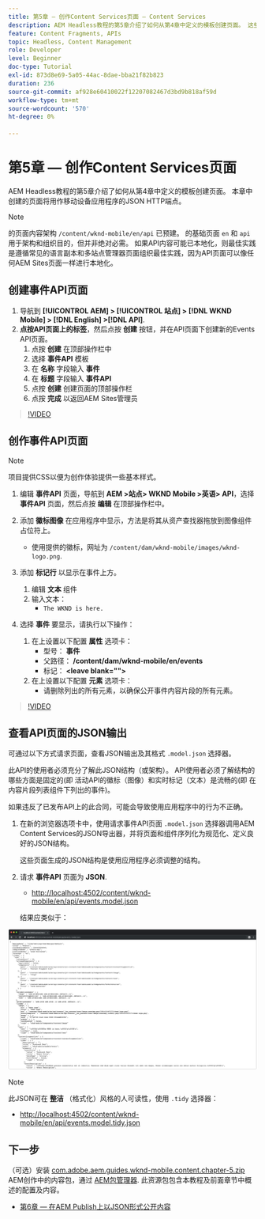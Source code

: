 ```yaml
---
title: 第5章 — 创作Content Services页面 — Content Services
description: AEM Headless教程的第5章介绍了如何从第4章中定义的模板创建页面。 这些页面将用作JSON HTTP端点。
feature: Content Fragments, APIs
topic: Headless, Content Management
role: Developer
level: Beginner
doc-type: Tutorial
exl-id: 873d8e69-5a05-44ac-8dae-bba21f82b823
duration: 236
source-git-commit: af928e60410022f12207082467d3bd9b818af59d
workflow-type: tm+mt
source-wordcount: '570'
ht-degree: 0%

---
```


# 第5章 — 创作Content Services页面

AEM Headless教程的第5章介绍了如何从第4章中定义的模板创建页面。 本章中创建的页面将用作移动设备应用程序的JSON HTTP端点。

>[!NOTE]
>
> 的页面内容架构 `/content/wknd-mobile/en/api` 已预建。 的基础页面 `en` 和 `api` 用于架构和组织目的，但并非绝对必需。 如果API内容可能已本地化，则最佳实践是遵循常见的语言副本和多站点管理器页面组织最佳实践，因为API页面可以像任何AEM Sites页面一样进行本地化。

## 创建事件API页面

1. 导航到 **[!UICONTROL AEM] > [!UICONTROL 站点] > [!DNL WKND Mobile] > [!DNL English] >[!DNL API]**.
1. **点按API页面上的标签**，然后点按 **创建** 按钮，并在API页面下创建新的Events API页面。
   1. 点按 **创建** 在顶部操作栏中
   1. 选择 **事件API** 模板
   1. 在 **名称** 字段输入 **事件**
   1. 在 **标题** 字段输入 **事件API**
   1. 点按 **创建** 创建页面的顶部操作栏
   1. 点按 **完成** 以返回AEM Sites管理员

>[!VIDEO](https://video.tv.adobe.com/v/28340?quality=12&learn=on)

## 创作事件API页面

>[!NOTE]
>
> 项目提供CSS以便为创作体验提供一些基本样式。

1. 编辑 **事件API** 页面，导航到 **AEM >站点> WKND Mobile >英语> API**，选择 **事件API** 页面，然后点按 **编辑** 在顶部操作栏中。
1. 添加 **徽标图像** 在应用程序中显示，方法是将其从资产查找器拖放到图像组件占位符上。
   * 使用提供的徽标，网址为 `/content/dam/wknd-mobile/images/wknd-logo.png`.

1. 添加 **标记行** 以显示在事件上方。
   1. 编辑 **文本** 组件
   1. 输入文本：
      * `The WKND is here.`

1. 选择 **事件** 要显示，请执行以下操作：
   1. 在上设置以下配置 **属性** 选项卡：
      * 型号： **事件**
      * 父路径： **/content/dam/wknd-mobile/en/events**
      * 标记： **&lt;leave blank=&quot;&quot;>**
   1. 在上设置以下配置 **元素** 选项卡：
      * 请删除列出的所有元素，以确保公开事件内容片段的所有元素。

>[!VIDEO](https://video.tv.adobe.com/v/28339?quality=12&learn=on)

## 查看API页面的JSON输出

可通过以下方式请求页面，查看JSON输出及其格式 `.model.json` 选择器。

此API的使用者必须充分了解此JSON结构（或架构）。 API使用者必须了解结构的哪些方面是固定的(即 活动API的徽标（图像）和实时标记（文本）是流畅的(即 在内容片段列表组件下列出的事件)。

如果违反了已发布API上的此合同，可能会导致使用应用程序中的行为不正确。

1. 在新的浏览器选项卡中，使用请求事件API页面 `.model.json` 选择器调用AEM Content Services的JSON导出器，并将页面和组件序列化为规范化、定义良好的JSON结构。

   这些页面生成的JSON结构是使用应用程序必须调整的结构。

1. 请求 **事件API** 页面为 **JSON**.

   * [http://localhost:4502/content/wknd-mobile/en/api/events.model.json](http://localhost:4502/content/wknd-mobile/en/api/events.model.tidy.json)

   结果应类似于：

![AEM Content Services JSON输出](assets/chapter-5/json-output.png)

>[!NOTE]
>
> 此JSON可在 **整洁** （格式化）风格的人可读性，使用 `.tidy` 选择器：
> * [http://localhost:4502/content/wknd-mobile/en/api/events.model.tidy.json](http://localhost:4502/content/wknd-mobile/en/api/events.model.tidy.json)

## 下一步

（可选）安装 [com.adobe.aem.guides.wknd-mobile.content.chapter-5.zip](https://github.com/adobe/aem-guides-wknd-mobile/releases/latest) AEM创作中的内容包，通过 [AEM包管理器](http://localhost:4502/crx/packmgr/index.jsp). 此资源包包含本教程及前面章节中概述的配置及内容。

* [第6章 — 在AEM Publish上以JSON形式公开内容](./chapter-6.md)
